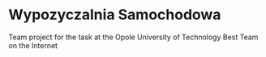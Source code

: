# Wypozyczalnia Samochodowa
Team project for the task at the Opole University of Technology
Best Team on the Internet
